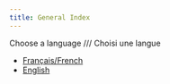 ```yaml
---
title: General Index
---
```


Choose a language /// Choisi une langue

- [Français/French](fr/)
- [English](en/)

<script>
	(function () {
		for (let lang of navigator.languages) {
			switch (lang) {
				case "fr":
				case "fr-FR":
					document.location.href="fr/";
					return ;
				case "en":
				case "en-US":
					document.location.href="en/";
					return ;
			}
		}
		document.location.href="en/";
	})();
</script>
